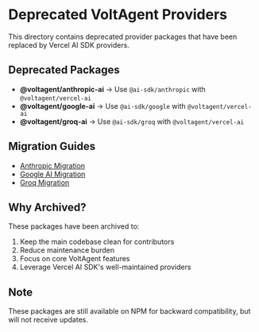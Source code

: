 # Deprecated VoltAgent Providers

This directory contains deprecated provider packages that have been replaced by Vercel AI SDK providers.

## Deprecated Packages

- **@voltagent/anthropic-ai** → Use `@ai-sdk/anthropic` with `@voltagent/vercel-ai`
- **@voltagent/google-ai** → Use `@ai-sdk/google` with `@voltagent/vercel-ai`
- **@voltagent/groq-ai** → Use `@ai-sdk/groq` with `@voltagent/vercel-ai`

## Migration Guides

- [Anthropic Migration](https://voltagent.dev/docs/providers/anthropic-ai/)
- [Google AI Migration](https://voltagent.dev/docs/providers/google-ai/)
- [Groq Migration](https://voltagent.dev/docs/providers/groq-ai/)

## Why Archived?

These packages have been archived to:

1. Keep the main codebase clean for contributors
2. Reduce maintenance burden
3. Focus on core VoltAgent features
4. Leverage Vercel AI SDK's well-maintained providers

## Note

These packages are still available on NPM for backward compatibility, but will not receive updates.
